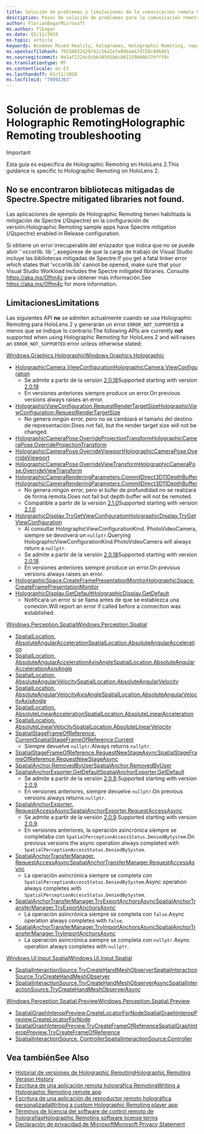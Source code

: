 ```yaml
---
title: Solución de problemas y limitaciones de la comunicación remota holográfica
description: Pasos de solución de problemas para la comunicación remota holográfica en HoloLens 2.
author: FlorianBagarMicrosoft
ms.author: flbagar
ms.date: 03/11/2020
ms.topic: article
keywords: Windows Mixed Reality, hologramas, Holographic Remoting, representación remota, representación en red, HoloLens, hologramas remotos, solución de problemas, ayuda
ms.openlocfilehash: 79258832d29741c56a1e7e89baeb7d728c806dd1
ms.sourcegitcommit: 0a1af2224c9cbb34591b6cb01159b60b37dfff0c
ms.translationtype: MT
ms.contentlocale: es-ES
ms.lasthandoff: 03/11/2020
ms.locfileid: "79092363"
---
```

# <a name="holographic-remoting-troubleshooting"></a><span data-ttu-id="d6ae0-104">Solución de problemas de Holographic Remoting</span><span class="sxs-lookup"><span data-stu-id="d6ae0-104">Holographic Remoting troubleshooting</span></span>

> [!IMPORTANT]
> <span data-ttu-id="d6ae0-105">Esta guía es específica de Holographic Remoting en HoloLens 2.</span><span class="sxs-lookup"><span data-stu-id="d6ae0-105">This guidance is specific to Holographic Remoting on HoloLens 2.</span></span>

## <a name="spectre-mitigated-libraries-not-found"></a><span data-ttu-id="d6ae0-106">No se encontraron bibliotecas mitigadas de Spectre.</span><span class="sxs-lookup"><span data-stu-id="d6ae0-106">Spectre mitigated libraries not found.</span></span>

<span data-ttu-id="d6ae0-107">Las aplicaciones de ejemplo de Holographic Remoting tienen habilitada la mitigación de Spectre (/Qspectre) en la configuración de versión.</span><span class="sxs-lookup"><span data-stu-id="d6ae0-107">Holographic Remoting sample apps have Spectre mitigation (/Qspectre) enabled in Release configuration.</span></span>

<span data-ttu-id="d6ae0-108">Si obtiene un error irrecuperable del enlazador que indica que no se puede abrir ' vccorlib. lib ', asegúrese de que la carga de trabajo de Visual Studio incluye las bibliotecas mitigadas de Spectre.</span><span class="sxs-lookup"><span data-stu-id="d6ae0-108">If you get a fatal linker error which states that 'vccorlib.lib' cannot be opened, make sure that your Visual Studio Workload includes the Spectre mitigated libraries.</span></span> <span data-ttu-id="d6ae0-109">Consulte https://aka.ms/Ofhn4c para obtener más información.</span><span class="sxs-lookup"><span data-stu-id="d6ae0-109">See https://aka.ms/Ofhn4c for more information.</span></span>

## <a name="limitations"></a><span data-ttu-id="d6ae0-110">Limitaciones</span><span class="sxs-lookup"><span data-stu-id="d6ae0-110">Limitations</span></span>

<span data-ttu-id="d6ae0-111">Las siguientes API **no** se admiten actualmente cuando se usa Holographic Remoting para HoloLens 2 y generarán un error ```ERROR_NOT_SUPPORTED``` a menos que se indique lo contrario:</span><span class="sxs-lookup"><span data-stu-id="d6ae0-111">The following APIs are currently **not** supported when using Holographic Remoting for HoloLens 2 and will raises an ```ERROR_NOT_SUPPORTED``` error unless otherwise stated:</span></span>

[<span data-ttu-id="d6ae0-112">Windows.Graphics.Holographic</span><span class="sxs-lookup"><span data-stu-id="d6ae0-112">Windows.Graphics.Holographic</span></span>](https://docs.microsoft.com/uwp/api/windows.graphics.holographic)

* [<span data-ttu-id="d6ae0-113">HolographicCamera.ViewConfiguration</span><span class="sxs-lookup"><span data-stu-id="d6ae0-113">HolographicCamera.ViewConfiguration</span></span>](https://docs.microsoft.com/uwp/api/windows.graphics.holographic.holographiccamera.viewconfiguration)
  - <span data-ttu-id="d6ae0-114">Se admite a partir de la versión [2.0.18](holographic-remoting-version-history.md#v2.0.18)</span><span class="sxs-lookup"><span data-stu-id="d6ae0-114">Supported starting with version [2.0.18](holographic-remoting-version-history.md#v2.0.18)</span></span>
  - <span data-ttu-id="d6ae0-115">En versiones anteriores siempre produce un error.</span><span class="sxs-lookup"><span data-stu-id="d6ae0-115">On previous versions always raises an error.</span></span>
* [<span data-ttu-id="d6ae0-116">HolographicViewConfiguration.RequestRenderTargetSize</span><span class="sxs-lookup"><span data-stu-id="d6ae0-116">HolographicViewConfiguration.RequestRenderTargetSize</span></span>](https://docs.microsoft.com/uwp/api/windows.graphics.holographic.holographicviewconfiguration.requestrendertargetsize#Windows_Graphics_Holographic_HolographicViewConfiguration_RequestRenderTargetSize_Windows_Foundation_Size_)
  - <span data-ttu-id="d6ae0-117">No genera ningún error, pero no se cambiará el tamaño del destino de representación.</span><span class="sxs-lookup"><span data-stu-id="d6ae0-117">Does not fail, but the render target size will not be changed.</span></span>
* [<span data-ttu-id="d6ae0-118">HolographicCameraPose.OverrideProjectionTransform</span><span class="sxs-lookup"><span data-stu-id="d6ae0-118">HolographicCameraPose.OverrideProjectionTransform</span></span>](https://docs.microsoft.com/uwp/api/windows.graphics.holographic.holographiccamerapose.overrideprojectiontransform)
* [<span data-ttu-id="d6ae0-119">HolographicCameraPose.OverrideViewport</span><span class="sxs-lookup"><span data-stu-id="d6ae0-119">HolographicCameraPose.OverrideViewport</span></span>](https://docs.microsoft.com/uwp/api/windows.graphics.holographic.holographiccamerapose.overrideviewport)
* [<span data-ttu-id="d6ae0-120">HolographicCameraPose.OverrideViewTransform</span><span class="sxs-lookup"><span data-stu-id="d6ae0-120">HolographicCameraPose.OverrideViewTransform</span></span>](https://docs.microsoft.com/uwp/api/windows.graphics.holographic.holographiccamerapose.overrideviewtransform)
* [<span data-ttu-id="d6ae0-121">HolographicCameraRenderingParameters.CommitDirect3D11DepthBuffer</span><span class="sxs-lookup"><span data-stu-id="d6ae0-121">HolographicCameraRenderingParameters.CommitDirect3D11DepthBuffer</span></span>](https://docs.microsoft.com/uwp/api/windows.graphics.holographic.holographiccamerarenderingparameters.commitdirect3d11depthbuffer#Windows_Graphics_Holographic_HolographicCameraRenderingParameters_CommitDirect3D11DepthBuffer_Windows_Graphics_DirectX_Direct3D11_IDirect3DSurface_)
  - <span data-ttu-id="d6ae0-122">No genera ningún error, pero el búfer de profundidad no se realizará de forma remota.</span><span class="sxs-lookup"><span data-stu-id="d6ae0-122">Does not fail but depth buffer will not be remoted.</span></span>
  - <span data-ttu-id="d6ae0-123">Compatible a partir de la versión [2.1.0](holographic-remoting-version-history.md#v2.1.0)</span><span class="sxs-lookup"><span data-stu-id="d6ae0-123">Supported starting with version [2.1.0](holographic-remoting-version-history.md#v2.1.0)</span></span>
* [<span data-ttu-id="d6ae0-124">HolographicDisplay.TryGetViewConfiguration</span><span class="sxs-lookup"><span data-stu-id="d6ae0-124">HolographicDisplay.TryGetViewConfiguration</span></span>](https://docs.microsoft.com/uwp/api/windows.graphics.holographic.holographicdisplay.trygetviewconfiguration)
  - <span data-ttu-id="d6ae0-125">Al consultar HolographicViewConfigurationKind. PhotoVideoCamera, siempre se devolverá un ```nullptr```.</span><span class="sxs-lookup"><span data-stu-id="d6ae0-125">Querying HolographicViewConfigurationKind.PhotoVideoCamera will always return a ```nullptr```.</span></span>
  - <span data-ttu-id="d6ae0-126">Se admite a partir de la versión [2.0.18](holographic-remoting-version-history.md#v2.0.18)</span><span class="sxs-lookup"><span data-stu-id="d6ae0-126">Supported starting with version [2.0.18](holographic-remoting-version-history.md#v2.0.18)</span></span>
  - <span data-ttu-id="d6ae0-127">En versiones anteriores siempre produce un error.</span><span class="sxs-lookup"><span data-stu-id="d6ae0-127">On previous versions always raises an error.</span></span>
* [<span data-ttu-id="d6ae0-128">HolographicSpace.CreateFramePresentationMonitor</span><span class="sxs-lookup"><span data-stu-id="d6ae0-128">HolographicSpace.CreateFramePresentationMonitor</span></span>](https://docs.microsoft.com/uwp/api/windows.graphics.holographic.holographicspace.createframepresentationmonitor)
* [<span data-ttu-id="d6ae0-129">HolographicDisplay.GetDefault</span><span class="sxs-lookup"><span data-stu-id="d6ae0-129">HolographicDisplay.GetDefault</span></span>](https://docs.microsoft.com/uwp/api/windows.graphics.holographic.holographicdisplay.getdefault#Windows_Graphics_Holographic_HolographicDisplay_GetDefault)
  - <span data-ttu-id="d6ae0-130">Notificará un error si se llama antes de que se establezca una conexión.</span><span class="sxs-lookup"><span data-stu-id="d6ae0-130">Will report an error if called before a connection was established.</span></span>


[<span data-ttu-id="d6ae0-131">Windows.Perception.Spatial</span><span class="sxs-lookup"><span data-stu-id="d6ae0-131">Windows.Perception.Spatial</span></span>](https://docs.microsoft.com/uwp/api/windows.perception.spatial)

* [<span data-ttu-id="d6ae0-132">SpatialLocation. AbsoluteAngularAcceleration</span><span class="sxs-lookup"><span data-stu-id="d6ae0-132">SpatialLocation.AbsoluteAngularAcceleration</span></span>](https://docs.microsoft.com/uwp/api/windows.perception.spatial.spatiallocation.absoluteangularacceleration)
* [<span data-ttu-id="d6ae0-133">SpatialLocation. AbsoluteAngularAccelerationAxisAngle</span><span class="sxs-lookup"><span data-stu-id="d6ae0-133">SpatialLocation.AbsoluteAngularAccelerationAxisAngle</span></span>](https://docs.microsoft.com/uwp/api/windows.perception.spatial.spatiallocation.absoluteangularaccelerationaxisangle)
* [<span data-ttu-id="d6ae0-134">SpatialLocation. AbsoluteAngularVelocity</span><span class="sxs-lookup"><span data-stu-id="d6ae0-134">SpatialLocation.AbsoluteAngularVelocity</span></span>](https://docs.microsoft.com/uwp/api/windows.perception.spatial.spatiallocation.absoluteangularvelocity)
* [<span data-ttu-id="d6ae0-135">SpatialLocation. AbsoluteAngularVelocityAxisAngle</span><span class="sxs-lookup"><span data-stu-id="d6ae0-135">SpatialLocation.AbsoluteAngularVelocityAxisAngle</span></span>](https://docs.microsoft.com/uwp/api/windows.perception.spatial.spatiallocation.absoluteangularvelocityaxisangle)
* [<span data-ttu-id="d6ae0-136">SpatialLocation. AbsoluteLinearAcceleration</span><span class="sxs-lookup"><span data-stu-id="d6ae0-136">SpatialLocation.AbsoluteLinearAcceleration</span></span>](https://docs.microsoft.com/uwp/api/windows.perception.spatial.spatiallocation.absolutelinearacceleration)
* [<span data-ttu-id="d6ae0-137">SpatialLocation. AbsoluteLinearVelocity</span><span class="sxs-lookup"><span data-stu-id="d6ae0-137">SpatialLocation.AbsoluteLinearVelocity</span></span>](https://docs.microsoft.com/uwp/api/windows.perception.spatial.spatiallocation.absolutelinearvelocity)
* [<span data-ttu-id="d6ae0-138">SpatialStageFrameOfReference. Current</span><span class="sxs-lookup"><span data-stu-id="d6ae0-138">SpatialStageFrameOfReference.Current</span></span>](https://docs.microsoft.com/uwp/api/windows.perception.spatial.spatialstageframeofreference.current)
  - <span data-ttu-id="d6ae0-139">Siempre devuelve ```nullptr```.</span><span class="sxs-lookup"><span data-stu-id="d6ae0-139">Always returns ```nullptr```.</span></span>
* [<span data-ttu-id="d6ae0-140">SpatialStageFrameOfReference.RequestNewStageAsync</span><span class="sxs-lookup"><span data-stu-id="d6ae0-140">SpatialStageFrameOfReference.RequestNewStageAsync</span></span>](https://docs.microsoft.com/uwp/api/windows.perception.spatial.spatialstageframeofreference.requestnewstageasync)
* [<span data-ttu-id="d6ae0-141">SpatialAnchor.RemovedByUser</span><span class="sxs-lookup"><span data-stu-id="d6ae0-141">SpatialAnchor.RemovedByUser</span></span>](https://docs.microsoft.com/uwp/api/windows.perception.spatial.spatialanchor.removedbyuser)
* [<span data-ttu-id="d6ae0-142">SpatialAnchorExporter.GetDefault</span><span class="sxs-lookup"><span data-stu-id="d6ae0-142">SpatialAnchorExporter.GetDefault</span></span>](https://docs.microsoft.com/uwp/api/windows.perception.spatial.spatialanchorexporter.getdefault
)
  - <span data-ttu-id="d6ae0-143">Se admite a partir de la versión [2.0.9](holographic-remoting-version-history.md#v2.0.9).</span><span class="sxs-lookup"><span data-stu-id="d6ae0-143">Supported starting with version [2.0.9](holographic-remoting-version-history.md#v2.0.9).</span></span> 
  - <span data-ttu-id="d6ae0-144">En versiones anteriores, siempre devuelve ```nullptr```.</span><span class="sxs-lookup"><span data-stu-id="d6ae0-144">On previous versions always returns ```nullptr```.</span></span> 
* [<span data-ttu-id="d6ae0-145">SpatialAnchorExporter. RequestAccessAsync</span><span class="sxs-lookup"><span data-stu-id="d6ae0-145">SpatialAnchorExporter.RequestAccessAsync</span></span>](https://docs.microsoft.com/uwp/api/windows.perception.spatial.spatialanchorexporter.requestaccessasync
)
  - <span data-ttu-id="d6ae0-146">Se admite a partir de la versión [2.0.9](holographic-remoting-version-history.md#v2.0.9).</span><span class="sxs-lookup"><span data-stu-id="d6ae0-146">Supported starting with version [2.0.9](holographic-remoting-version-history.md#v2.0.9).</span></span> 
  - <span data-ttu-id="d6ae0-147">En versiones anteriores, la operación asincrónica siempre se completaba con ```SpatialPerceptionAccessStatus.DeniedBySystem```.</span><span class="sxs-lookup"><span data-stu-id="d6ae0-147">On previous versions the async operation always completed with ```SpatialPerceptionAccessStatus.DeniedBySystem```.</span></span>
* [<span data-ttu-id="d6ae0-148">SpatialAnchorTransferManager. RequestAccessAsync</span><span class="sxs-lookup"><span data-stu-id="d6ae0-148">SpatialAnchorTransferManager.RequestAccessAsync</span></span>](https://docs.microsoft.com/uwp/api/windows.perception.spatial.spatialanchortransfermanager.requestaccessasync#Windows_Perception_Spatial_SpatialAnchorTransferManager_RequestAccessAsync)
  - <span data-ttu-id="d6ae0-149">La operación asincrónica siempre se completa con ```SpatialPerceptionAccessStatus.DeniedBySystem```.</span><span class="sxs-lookup"><span data-stu-id="d6ae0-149">Async operation always completes with ```SpatialPerceptionAccessStatus.DeniedBySystem```.</span></span>
* [<span data-ttu-id="d6ae0-150">SpatialAnchorTransferManager.TryExportAnchorsAsync</span><span class="sxs-lookup"><span data-stu-id="d6ae0-150">SpatialAnchorTransferManager.TryExportAnchorsAsync</span></span>](https://docs.microsoft.com/uwp/api/windows.perception.spatial.spatialanchortransfermanager.tryexportanchorsasync#Windows_Perception_Spatial_SpatialAnchorTransferManager_TryExportAnchorsAsync_Windows_Foundation_Collections_IIterable_Windows_Foundation_Collections_IKeyValuePair_System_String_Windows_Perception_Spatial_SpatialAnchor___Windows_Storage_Streams_IOutputStream_)
  - <span data-ttu-id="d6ae0-151">La operación asincrónica siempre se completa con ```false```.</span><span class="sxs-lookup"><span data-stu-id="d6ae0-151">Async operation always completes with ```false```.</span></span>
* [<span data-ttu-id="d6ae0-152">SpatialAnchorTransferManager.TryImportAnchorsAsync</span><span class="sxs-lookup"><span data-stu-id="d6ae0-152">SpatialAnchorTransferManager.TryImportAnchorsAsync</span></span>](https://docs.microsoft.com/uwp/api/windows.perception.spatial.spatialanchortransfermanager.tryimportanchorsasync
)
  - <span data-ttu-id="d6ae0-153">La operación asincrónica siempre se completa con ```nullptr```.</span><span class="sxs-lookup"><span data-stu-id="d6ae0-153">Async operation always completes with ```nullptr```.</span></span>

[<span data-ttu-id="d6ae0-154">Windows.UI.Input.Spatial</span><span class="sxs-lookup"><span data-stu-id="d6ae0-154">Windows.UI.Input.Spatial</span></span>](https://docs.microsoft.com/uwp/api/windows.ui.input.spatial)

* [<span data-ttu-id="d6ae0-155">SpatialInteractionSource.TryCreateHandMeshObserver</span><span class="sxs-lookup"><span data-stu-id="d6ae0-155">SpatialInteractionSource.TryCreateHandMeshObserver</span></span>](https://docs.microsoft.com/uwp/api/windows.ui.input.spatial.spatialinteractionsource.trycreatehandmeshobserver#Windows_UI_Input_Spatial_SpatialInteractionSource_TryCreateHandMeshObserver)
* [<span data-ttu-id="d6ae0-156">SpatialInteractionSource.TryCreateHandMeshObserverAsync</span><span class="sxs-lookup"><span data-stu-id="d6ae0-156">SpatialInteractionSource.TryCreateHandMeshObserverAsync</span></span>](https://docs.microsoft.com/uwp/api/windows.ui.input.spatial.spatialinteractionsource.trycreatehandmeshobserverasync)

[<span data-ttu-id="d6ae0-157">Windows.Perception.Spatial.Preview</span><span class="sxs-lookup"><span data-stu-id="d6ae0-157">Windows.Perception.Spatial.Preview</span></span>](https://docs.microsoft.com/uwp/api/windows.perception.spatial.preview)

* [<span data-ttu-id="d6ae0-158">SpatialGraphInteropPreview.CreateLocatorForNode</span><span class="sxs-lookup"><span data-stu-id="d6ae0-158">SpatialGraphInteropPreview.CreateLocatorForNode</span></span>](https://docs.microsoft.com/uwp/api/windows.perception.spatial.preview.spatialgraphinteroppreview.createlocatorfornode)
* [<span data-ttu-id="d6ae0-159">SpatialGraphInteropPreview.TryCreateFrameOfReference</span><span class="sxs-lookup"><span data-stu-id="d6ae0-159">SpatialGraphInteropPreview.TryCreateFrameOfReference</span></span>](https://docs.microsoft.com/uwp/api/windows.perception.spatial.preview.spatialgraphinteroppreview.trycreateframeofreference)
* [<span data-ttu-id="d6ae0-160">SpatialInteractionSource. Controller</span><span class="sxs-lookup"><span data-stu-id="d6ae0-160">SpatialInteractionSource.Controller</span></span>](https://docs.microsoft.com/uwp/api/windows.ui.input.spatial.spatialinteractionsource.controller#Windows_UI_Input_Spatial_SpatialInteractionSource_Controller)

## <a name="see-also"></a><span data-ttu-id="d6ae0-161">Vea también</span><span class="sxs-lookup"><span data-stu-id="d6ae0-161">See Also</span></span>
* [<span data-ttu-id="d6ae0-162">Historial de versiones de Holographic Remoting</span><span class="sxs-lookup"><span data-stu-id="d6ae0-162">Holographic Remoting Version History</span></span>](holographic-remoting-version-history.md)
* [<span data-ttu-id="d6ae0-163">Escritura de una aplicación remota holográfica Remoting</span><span class="sxs-lookup"><span data-stu-id="d6ae0-163">Writing a Holographic Remoting remote app</span></span>](holographic-remoting-create-host.md)
* [<span data-ttu-id="d6ae0-164">Escritura de una aplicación de reproductor remoto holográfica personalizada</span><span class="sxs-lookup"><span data-stu-id="d6ae0-164">Writing a custom Holographic Remoting player app</span></span>](holographic-remoting-create-player.md)
* [<span data-ttu-id="d6ae0-165">Términos de licencia del software de control remoto de holografías</span><span class="sxs-lookup"><span data-stu-id="d6ae0-165">Holographic Remoting software license terms</span></span>](https://docs.microsoft.com/legal/mixed-reality/microsoft-holographic-remoting-software-license-terms)
* [<span data-ttu-id="d6ae0-166">Declaración de privacidad de Microsoft</span><span class="sxs-lookup"><span data-stu-id="d6ae0-166">Microsoft Privacy Statement</span></span>](https://go.microsoft.com/fwlink/?LinkId=521839)
